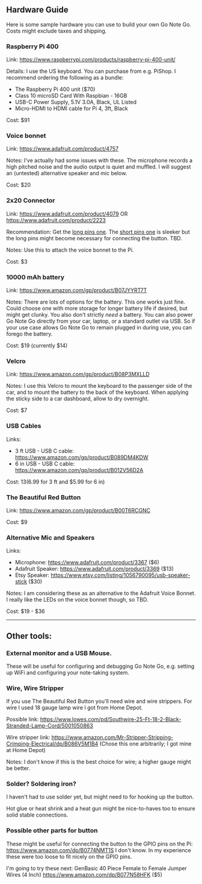 ## Hardware Guide

Here is some sample hardware you can use to build your own Go Note Go. Costs might exclude taxes and shipping.

### Raspberry Pi 400

Link: https://www.raspberrypi.com/products/raspberry-pi-400-unit/

Details: I use the US keyboard. You can purchase from e.g. PiShop. I recommend ordering the following as a bundle:
 - The Raspberry Pi 400 unit ($70)
 - Class 10 microSD Card With Raspbian - 16GB
 - USB-C Power Supply, 5.1V 3.0A, Black, UL Listed
 - Micro-HDMI to HDMI cable for Pi 4, 3ft, Black

Cost: $91

### Voice bonnet

Link: https://www.adafruit.com/product/4757

Notes: I've actually had some issues with these. The microphone records a high pitched noise and the audio output is quiet and muffled. I will suggest an (untested) alternative speaker and mic below.

Cost: $20

### 2x20 Connector

Link: https://www.adafruit.com/product/4079 OR https://www.adafruit.com/product/2223

Recommendation: Get the [long pins one](https://www.adafruit.com/product/2223). The [short pins one](https://www.adafruit.com/product/4079) is sleeker but the long pins might become necessary for connecting the button. TBD.

Notes: Use this to attach the voice bonnet to the Pi.

Cost: $3

### 10000 mAh battery

Link: https://www.amazon.com/gp/product/B07JYYRT7T

Notes: There are lots of options for the battery. This one works just fine. Could choose one with more storage for longer battery life if desired, but might get clunky. You also don't strictly _need_ a battery. You can also power Go Note Go directly from your car, laptop, or a standard outlet via USB. So if your use case allows Go Note Go to remain plugged in during use, you can forego the battery.

Cost: $19 (currently $14)

### Velcro

Link: https://www.amazon.com/gp/product/B08P3MXLLD

Notes: I use this Velcro to mount the keyboard to the passenger side of the car, and to mount the battery to the back of the keyboard. When applying the sticky side to a car dashboard, allow to dry overnight.

Cost: $7

### USB Cables

Links:
* 3 ft USB - USB C cable: https://www.amazon.com/gp/product/B089DM4KDW
* 6 in USB - USB C cable: https://www.amazon.com/gp/product/B012V56D2A

Cost: $13 ($6.99 for 3 ft and $5.99 for 6 in)

### The Beautiful Red Button

Link: https://www.amazon.com/gp/product/B00T6RCGNC

Cost: $9

### Alternative Mic and Speakers

Links:
* Microphone: https://www.adafruit.com/product/3367 ($6)
* Adafruit Speaker: https://www.adafruit.com/product/3369 ($13)
* Etsy Speaker: https://www.etsy.com/listing/1056790095/usb-speaker-stick ($30)

Notes: I am considering these as an alternative to the Adafruit Voice Bonnet. I really like the LEDs on the voice bonnet though, so TBD.

Cost: $19 - $36

---

## Other tools:

### External monitor and a USB Mouse.

These will be useful for configuring and debugging Go Note Go, e.g. setting up WiFi and configuring your note-taking system.

### Wire, Wire Stripper

If you use The Beautiful Red Button you'll need wire and wire strippers. For wire I used 18 gauge lamp wire I got from Home Depot.

Possible link: https://www.lowes.com/pd/Southwire-25-Ft-18-2-Black-Stranded-Lamp-Cord/5001050863

Wire stripper link: https://www.amazon.com/Mr-Stripper-Stripping-Crimping-Electrical/dp/B086V5M1B4 (Chose this one arbitrarily; I got mine at Home Depot)

Notes: I don't know if this is the best choice for wire; a higher gauge might be better.

### Solder? Soldering iron?

I haven't had to use solder yet, but might need to for hooking up the button.

Hot glue or heat shrink and a heat gun might be nice-to-haves too to ensure solid stable connections.

### Possible other parts for button

These might be useful for connecting the button to the GPIO pins on the Pi:
https://www.amazon.com/dp/B0774NMT1S
I don't know. In my experience these were too loose to fit nicely on the GPIO pins.

I'm going to try these next: GenBasic 40 Piece Female to Female Jumper Wires (4 Inch) https://www.amazon.com/dp/B077N58HFK ($5)

